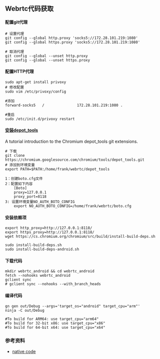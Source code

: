 ## Webrtc代码获取

#### 配置git代理

```shell
# 设置代理
git config --global http.proxy 'socks5://172.28.101.219:1080'
git config --global https.proxy 'socks5://172.28.101.219:1080'

# 取消代理
git config --global --unset http.proxy
git config --global --unset https.proxy
```

#### 配置HTTP代理

```
sudo apt-get install privoxy
# 修改配置
sudo vim /etc/privoxy/config

#添加
forward-socks5   /               172.28.101.219:1080 .

#重启
sudo /etc/init.d/privoxy restart
```

#### [安装depot_tools](http://commondatastorage.googleapis.com/chrome-infra-docs/flat/depot_tools/docs/html/depot_tools_tutorial.html#_setting_up) 

A tutorial introduction to the Chromium depot_tools git extensions.

```shell
# 下载
git clone https://chromium.googlesource.com/chromium/tools/depot_tools.git
# 添加到环境变量
export PATH=$PATH:/home/frank/webrtc/depot_tools

1：创建boto.cfg文件
2：配置如下内容
	[Boto]
	proxy=127.0.0.1
	proxy_port=8118
3: 设置环境变量NO_AUTH_BOTO_CONFIG
    export NO_AUTH_BOTO_CONFIG=/home/frank/webrtc/boto.cfg
```

#### 安装依赖项

```shell
export http_proxy=http://127.0.0.1:8118/
export https_proxy=http://127.0.0.1:8118/
wget https://cs.chromium.org/chromium/src/build/install-build-deps.sh

sudo install-build-deps.sh
sudo install-build-deps-android.sh
```

#### 下载代码

```shell
mkdir webrtc_android && cd webrtc_android
fetch --nohooks webrtc_android
gclient sync 
# gclient sync --nohooks --with_branch_heads
```

#### 编译代码

```shell
gn gen out/Debug --args='target_os="android" target_cpu="arm"'
ninja -C out/Debug

#To build for ARM64: use target_cpu="arm64"
#To build for 32-bit x86: use target_cpu="x86"
#To build for 64-bit x64: use target_cpu="x64"
```

### 参考资料

+ [native code](https://webrtc.org/native-code/android/)